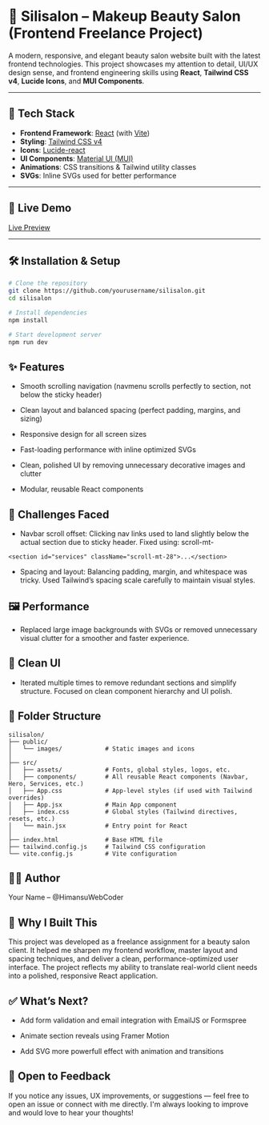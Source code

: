 # 💄 Silisalon – Makeup Beauty Salon (Frontend Freelance Project)

A modern, responsive, and elegant beauty salon website built with the latest frontend technologies. This project showcases my attention to detail, UI/UX design sense, and frontend engineering skills using **React**, **Tailwind CSS v4**, **Lucide Icons**, and **MUI Components**.

---

## 🚀 Tech Stack

- **Frontend Framework**: [React](https://react.dev/) (with [Vite](https://vitejs.dev/))
- **Styling**: [Tailwind CSS v4](https://tailwindcss.com/)
- **Icons**: [Lucide-react](https://lucide.dev/)
- **UI Components**: [Material UI (MUI)](https://mui.com/)
- **Animations**: CSS transitions & Tailwind utility classes
- **SVGs**: Inline SVGs used for better performance

---

## 🚀 Live Demo

<a href="https://www.silisalon.com/" target="_blank" rel="noopener noreferrer">Live Preview</a>


---

## 🛠️ Installation & Setup

```bash
# Clone the repository
git clone https://github.com/yourusername/silisalon.git
cd silisalon

# Install dependencies
npm install

# Start development server
npm run dev
```

## ✨ Features

* Smooth scrolling navigation (navmenu scrolls perfectly to section, not below the sticky header)

* Clean layout and balanced spacing (perfect padding, margins, and sizing)

* Responsive design for all screen sizes

* Fast-loading performance with inline optimized SVGs

* Clean, polished UI by removing unnecessary decorative images and clutter

* Modular, reusable React components


## 🧩 Challenges Faced

- Navbar scroll offset: Clicking nav links used to land slightly below the actual section due to sticky header. Fixed using: scroll-mt-<value>

```
<section id="services" className="scroll-mt-28">...</section>
```

- Spacing and layout: Balancing padding, margin, and whitespace was tricky. Used Tailwind’s spacing scale carefully to maintain visual styles.

## 🖼️ Performance

- Replaced large image backgrounds with SVGs or removed unnecessary visual clutter for a smoother and faster experience.

## 🧼 Clean UI

- Iterated multiple times to remove redundant sections and simplify structure. Focused on clean component hierarchy and UI polish.


## 📁 Folder Structure

```
silisalon/
├── public/
│   └── images/            # Static images and icons
│
├── src/
│   ├── assets/            # Fonts, global styles, logos, etc.
│   ├── components/        # All reusable React components (Navbar, Hero, Services, etc.)
│   ├── App.css            # App-level styles (if used with Tailwind overrides)
│   ├── App.jsx            # Main App component
│   ├── index.css          # Global styles (Tailwind directives, resets, etc.)
│   └── main.jsx           # Entry point for React
│
├── index.html             # Base HTML file
├── tailwind.config.js     # Tailwind CSS configuration
└── vite.config.js         # Vite configuration

```

## 👩‍💻 Author

Your Name – @HimansuWebCoder

## 🧠 Why I Built This

This project was developed as a freelance assignment for a beauty salon client. It helped me sharpen my frontend workflow, master layout and spacing techniques, and deliver a clean, performance-optimized user interface. The project reflects my ability to translate real-world client needs into a polished, responsive React application.


## ✅ What’s Next?

* Add form validation and email integration with EmailJS or Formspree

* Animate section reveals using Framer Motion

* Add SVG more powerfull effect with animation and transitions


## 🙌 Open to Feedback

If you notice any issues, UX improvements, or suggestions — feel free to open an issue or connect with me directly. I'm always looking to improve and would love to hear your thoughts! 

